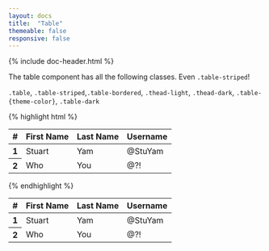 ```yaml
---
layout: docs
title:  "Table"
themeable: false
responsive: false
---
```

{% include doc-header.html %}

The table component has all the following classes. Even `.table-striped`!

 `.table`, `.table-striped`,`.table-bordered`, `.thead-light`, `.thead-dark`, `.table-{theme-color}`, `.table-dark`

{% highlight html %}
<table class="table">
  <thead class="thead-light">
    <tr>
      <th>#</th>
      <th>First Name</th>
      <th>Last Name</th>
      <th>Username</th>
    </tr>
  </thead>
  <tbody>
    <tr>
      <th>1</th>
      <td>Stuart</td>
      <td>Yam</td>
      <td>@StuYam</td>
    </tr>
    <tr>
      <th>2</th>
      <td>Who</td>
      <td>You</td>
      <td>@?!</td>
    </tr>
  </tbody>
</table>
{% endhighlight %}
<table class="table">
  <thead class="thead-light">
    <tr>
      <th>#</th>
      <th>First Name</th>
      <th>Last Name</th>
      <th>Username</th>
    </tr>
  </thead>
  <tbody>
    <tr>
      <th>1</th>
      <td>Stuart</td>
      <td>Yam</td>
      <td>@StuYam</td>
    </tr>
    <tr>
      <th>2</th>
      <td>Who</td>
      <td>You</td>
      <td>@?!</td>
    </tr>
  </tbody>
</table>
